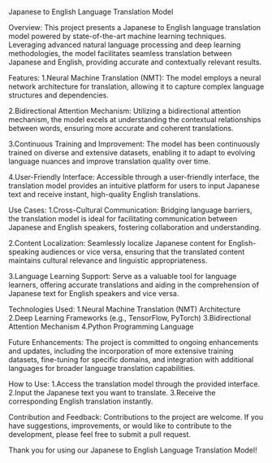 Japanese to English Language Translation Model

Overview:
This project presents a Japanese to English language translation model powered by state-of-the-art machine learning techniques. Leveraging advanced natural language processing and deep learning methodologies, the model facilitates seamless translation between Japanese and English, providing accurate and contextually relevant results.

Features:
1.Neural Machine Translation (NMT): The model employs a neural network architecture for translation, allowing it to capture complex language structures and dependencies.

2.Bidirectional Attention Mechanism: Utilizing a bidirectional attention mechanism, the model excels at understanding the contextual relationships between words, ensuring more accurate and coherent translations.

3.Continuous Training and Improvement: The model has been continuously trained on diverse and extensive datasets, enabling it to adapt to evolving language nuances and improve translation quality over time.

4.User-Friendly Interface: Accessible through a user-friendly interface, the translation model provides an intuitive platform for users to input Japanese text and receive instant, high-quality English translations.

Use Cases:
1.Cross-Cultural Communication: Bridging language barriers, the translation model is ideal for facilitating communication between Japanese and English speakers, fostering collaboration and understanding.

2.Content Localization: Seamlessly localize Japanese content for English-speaking audiences or vice versa, ensuring that the translated content maintains cultural relevance and linguistic appropriateness.

3.Language Learning Support: Serve as a valuable tool for language learners, offering accurate translations and aiding in the comprehension of Japanese text for English speakers and vice versa.

Technologies Used:
1.Neural Machine Translation (NMT) Architecture
2.Deep Learning Frameworks (e.g., TensorFlow, PyTorch)
3.Bidirectional Attention Mechanism
4.Python Programming Language

Future Enhancements:
The project is committed to ongoing enhancements and updates, including the incorporation of more extensive training datasets, fine-tuning for specific domains, and integration with additional languages for broader language translation capabilities.

How to Use:
1.Access the translation model through the provided interface.
2.Input the Japanese text you want to translate.
3.Receive the corresponding English translation instantly.

Contribution and Feedback:
Contributions to the project are welcome. If you have suggestions, improvements, or would like to contribute to the development, please feel free to submit a pull request.

Thank you for using our Japanese to English Language Translation Model!

